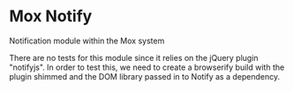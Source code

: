 # Mox Notify

Notification module within the Mox system

There are no tests for this module since it relies on the
jQuery plugin "notifyjs". In order to test this, we need
to create a browserify build with the plugin shimmed and
the DOM library passed in to Notify as a dependency.